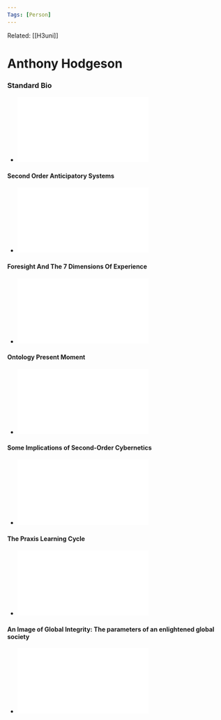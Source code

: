 ```yaml
---
Tags: [Person]
---
```

Related: [[H3uni]]


# Anthony Hodgeson
### Standard Bio
- ![Bio](assets/anthonyhodgesonbio.pdf)

#### Second Order Anticipatory Systems
- ![](assets/Hodgson2018Second-OrderAnticipatorySystem.pdf)

#### Foresight And The 7 Dimensions Of Experience
- ![](assets/Hodgson-ForesightAndThe7DimensionsOfExperience.pdf)

#### Ontology Present Moment 
- ![](assets/Hodgson-OntologyPresentMoment.pdf)

#### Some Implications of Second-Order Cybernetics
- ![](assets/1626444208_2.pdf)

#### The Praxis Learning Cycle
- ![](assets/praxislearningh3.pdf)

#### An Image of Global Integrity: The parameters of an enlightened global society
- ![](assets/1626444209_3.pdf)
